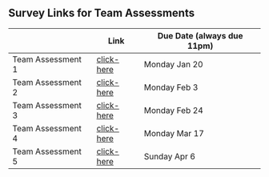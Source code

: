 ## Survey Links for Team Assessments

|                   | Link | Due Date (always due 11pm) |
|-------------------|------|----------|
| Team Assessment 1 | [click-here](https://www.surveymonkey.ca/r/2DS3TQ2) | Monday Jan 20      |
| Team Assessment 2 | [click-here](https://www.surveymonkey.ca/r/23V73XW)  | Monday Feb 3     |
| Team Assessment 3 | [click-here](https://www.surveymonkey.ca/r/CWF2H7S)  | Monday Feb 24     |
| Team Assessment 4 | [click-here](https://www.surveymonkey.ca/r/C6YFKHV)  | Monday Mar 17      |
| Team Assessment 5 | [click-here](https://www.surveymonkey.ca/r/JHM9WMM)  | Sunday Apr 6     |

